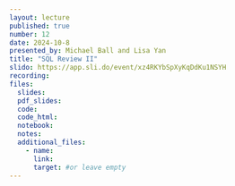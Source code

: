 ```yaml
---
layout: lecture
published: true
number: 12
date: 2024-10-8
presented_by: Michael Ball and Lisa Yan
title: "SQL Review II"
slido: https://app.sli.do/event/xz4RKYbSpXyKqDdKu1NSYH
recording:
files:
  slides:
  pdf_slides:
  code:
  code_html:
  notebook:
  notes:
  additional_files:
    - name:
      link:
      target: #or leave empty
---
```

